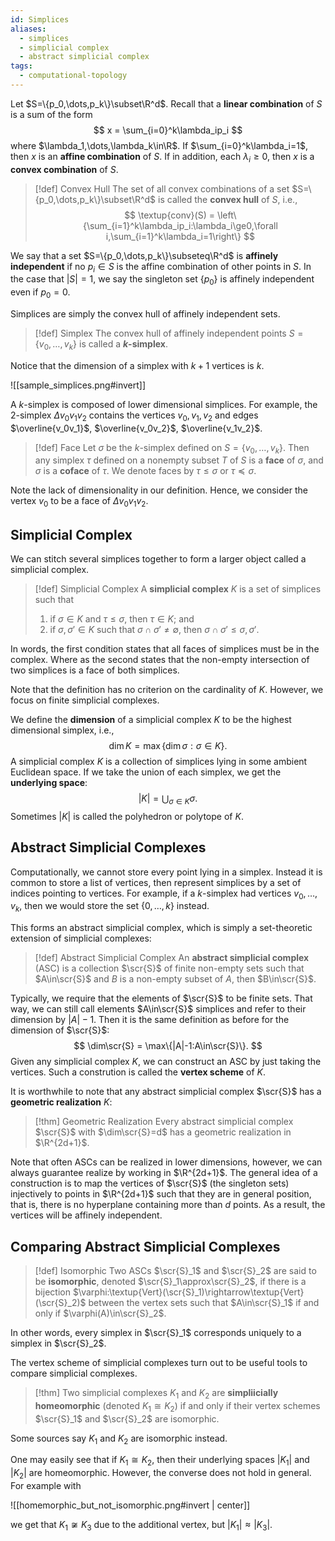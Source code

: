 ```yaml
---
id: Simplices
aliases:
  - simplices
  - simplicial complex
  - abstract simplicial complex
tags:
  - computational-topology
---
```


Let $S=\{p_0,\dots,p_k\}\subset\R^d$. Recall that a **linear combination** of $S$ is a sum of the form
$$
	x = \sum_{i=0}^k\lambda_ip_i
$$
where $\lambda_1,\dots,\lambda_k\in\R$. If $\sum_{i=0}^k\lambda_i=1$, then $x$ is an  **affine combination** of $S$. If in addition, each $\lambda_i\ge0$, then $x$ is a **convex combination** of $S$.

> [!def] Convex Hull
> The set of all convex combinations of a set $S=\{p_0,\dots,p_k\}\subset\R^d$ is called the **convex hull** of $S$, i.e.,
> $$
> 	\textup{conv}(S) = \left\{\sum_{i=1}^k\lambda_ip_i:\lambda_i\ge0,\forall i,\sum_{i=1}^k\lambda_i=1\right\}
> $$

We say that a set $S=\{p_0,\dots,p_k\}\subseteq\R^d$ is **affinely independent** if no $p_i\in S$ is the affine combination of other points in $S$. In the case that $|S|=1$, we say the singleton set $\{p_0\}$ is affinely independent even if $p_0=0$.

Simplices are simply the convex hull of affinely independent sets.

> [!def] Simplex
> The convex hull of affinely independent points $S=\{v_0,\dots,v_k\}$ is called a **$k$-simplex**.

Notice that the dimension of a simplex with $k+1$ vertices is $k$.

![[sample_simplices.png#invert]]

A $k$-simplex is composed of lower dimensional simplices. For example, the 2-simplex $\Delta v_0v_1v_2$ contains the vertices $v_0,v_1,v_2$ and edges $\overline{v_0v_1}$, $\overline{v_0v_2}$, $\overline{v_1v_2}$.

> [!def] Face
> Let $\sigma$ be the $k$-simplex defined on $S=\{v_0,\dots,v_k\}$. Then any simplex $\tau$ defined on a nonempty subset $T$ of $S$ is a **face** of $\sigma$, and $\sigma$ is a **coface** of $\tau$. We denote faces by $\tau\le\sigma$ or $\tau\preceq\sigma$.

Note the lack of dimensionality in our definition. Hence, we consider the vertex $v_0$ to be a face of $\Delta v_0v_1v_2$.

## Simplicial Complex

We can stitch several simplices together to form a larger object called a simplicial complex.

> [!def] Simplicial Complex
> A **simplicial complex** $K$ is a set of simplices such that 
> 1. if $\sigma\in K$ and $\tau\le\sigma$, then $\tau\in K$; and
> 2. if $\sigma,\sigma'\in K$ such that $\sigma\cap\sigma'\ne\emptyset$, then $\sigma\cap\sigma'\le\sigma,\sigma'$.

In words, the first condition states that all faces of simplices must be in the complex. Where as the second states that the non-empty intersection of two simplices is a face of both simplices.

Note that the definition has no criterion on the cardinality of $K$. However, we focus on finite simplicial complexes.

We define the **dimension** of a simplicial complex $K$ to be the highest dimensional simplex, i.e., 
$$
	\dim K = \max\{\dim\sigma:\sigma\in K\}.
$$
A simplicial complex $K$ is a collection of simplices lying in some ambient Euclidean space. If we take the union of each simplex, we get the **underlying space**:
$$
	|K| = \bigcup_{\sigma\in K}\sigma.
$$
Sometimes $|K|$ is called the polyhedron or polytope of $K$.

## Abstract Simplicial Complexes

Computationally, we cannot store every point lying in a simplex. Instead it is common to store a list of vertices, then represent simplices by a set of indices pointing to vertices. For example, if a $k$-simplex had vertices $v_0,\dots,v_k$, then we would store the set $\{0,\dots,k\}$ instead.

This forms an abstract simplicial complex, which is simply a set-theoretic extension of simplicial complexes:

> [!def] Abstract Simplicial Complex
> An **abstract simplicial complex** (ASC) is a collection $\scr{S}$ of finite non-empty sets such that $A\in\scr{S}$ and $B$ is a non-empty subset of $A$, then $B\in\scr{S}$.

Typically, we require that the elements of $\scr{S}$ to be finite sets. That way, we can still call elements $A\in\scr{S}$ simplices and refer to their dimension by $|A|-1$. Then it is the same definition as before for the dimension of $\scr{S}$:
$$
	\dim\scr{S} = \max\{|A|-1:A\in\scr{S}\}.
$$
Given any simplicial complex $K$, we can construct an ASC by just taking the vertices. Such a constrution is called the **vertex scheme** of $K$.

It is worthwhile to note that any abstract simplicial complex $\scr{S}$ has a **geometric realization** $K$:

> [!thm] Geometric Realization
> Every abstract simplicial complex $\scr{S}$ with $\dim\scr{S}=d$ has a geometric realization in $\R^{2d+1}$. 

Note that often ASCs can be realized in lower dimensions, however, we can always guarantee realize by working in $\R^{2d+1}$. The general idea of a construction is to map the vertices of $\scr{S}$ (the singleton sets) injectively to points in $\R^{2d+1}$ such that they are in general position, that is, there is no hyperplane containing more than $d$ points. As a result, the vertices will be affinely independent.

## Comparing Abstract Simplicial Complexes

> [!def] Isomorphic
> Two ASCs $\scr{S}_1$ and $\scr{S}_2$ are said to be **isomorphic**, denoted $\scr{S}_1\approx\scr{S}_2$, if there is a bijection $\varphi:\textup{Vert}(\scr{S}_1)\rightarrow\textup{Vert}(\scr{S}_2)$ between the vertex sets such that $A\in\scr{S}_1$ if and only if $\varphi(A)\in\scr{S}_2$.

In other words, every simplex in $\scr{S}_1$ corresponds uniquely to a simplex in $\scr{S}_2$. 

The vertex scheme of simplicial complexes turn out to be useful tools to compare simplicial complexes.

> [!thm]
> Two simplicial complexes $K_1$ and $K_2$ are **simpliicially homeomorphic** (denoted $K_1\cong K_2$) if and only if their vertex schemes $\scr{S}_1$ and $\scr{S}_2$ are isomorphic.

Some sources say $K_1$ and $K_2$ are isomorphic instead.

One may easily see that if $K_1\cong K_2$, then their underlying spaces $|K_1|$ and $|K_2|$ are homeomorphic. However, the converse does not hold in general. For example with

![[homemorphic_but_not_isomorphic.png#invert | center]]

we get that $K_1\not\cong K_3$ due to the additional vertex, but $|K_1|\approx |K_3|$. 
